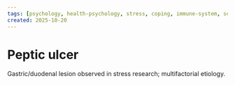 ```yaml
---
tags: [psychology, health-psychology, stress, coping, immune-system, social-support, personality]
created: 2025-10-20
---
```

# Peptic ulcer

Gastric/duodenal lesion observed in stress research; multifactorial etiology.
